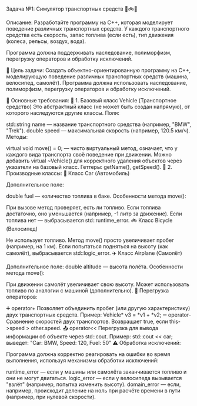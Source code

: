 Задача №1: Симулятор транспортных средств 🚗🚲🚁

Описание:
Разработайте программу на C++, которая моделирует поведение различных транспортных средств. 
У каждого транспортного средства есть скорость, запас топлива (если есть), тип движения (колеса, рельсы, воздух, вода).

Программа должна поддерживать наследование, полиморфизм, перегрузку операторов и обработку исключений.

🔧 Цель задачи:
Создать объектно-ориентированную программу на C++, моделирующую поведение различных транспортных средств (машина, велосипед, самолёт). Программа должна использовать наследование, полиморфизм, перегрузку операторов и обработку исключений.

📌 Основные требования:
🔹 1. Базовый класс Vehicle (Транспортное средство)
Это абстрактный класс (не может быть создан напрямую), от которого наследуются другие классы.
Поля:

std::string name — название транспортного средства (например, "BMW", "Trek").
double speed — максимальная скорость (например, 120.5 км/ч).
Методы:

virtual void move() = 0; — чисто виртуальный метод, означает, что у каждого вида транспорта своё поведение при движении.
Можно добавить virtual ~Vehicle() для корректного удаления объектов через указатели на базовый класс.
Геттеры: getName(), getSpeed().
🔹 2. Производные классы:
🚗 Класс Car (Автомобиль)

Дополнительное поле:

double fuel — количество топлива в баке.
Особенности метода move():

При вызове метод проверяет, есть ли топливо.
Если топлива достаточно, оно уменьшается (например, -1 литр за движение).
Если топлива нет — выбрасывается std::runtime_error.
🚲 Класс Bicycle (Велосипед)

Не использует топливо.
Метод move() просто увеличивает пробег (например, на 1 км).
Если попытаться подняться на высоту (как самолёт), выбрасывается std::logic_error.
✈️ Класс Airplane (Самолёт)

Дополнительное поле:
double altitude — высота полёта.
Особенности метода move():

При движении самолёт увеличивает свою высоту.
Может использовать топливо по аналогии с машиной (дополнительно).
🔁 Перегрузка операторов:

➕ operator+
Позволяет объединить пробег (или другую характеристику) двух транспортных средств.
Пример: Vehicle* v3 = *v1 + *v2;
➖ operator-
Сравнение скоростей двух транспортов.
Возвращает true, если this->speed > other.speed.
📤 operator<<
Перегрузка для вывода информации об объекте через std::cout.
Пример: std::cout << car; выведет:
"Car: BMW, Speed: 120, Fuel: 50"
⚠️ Обработка исключений:

Программа должна корректно реагировать на ошибки во время выполнения, используя механизмы обработки исключений:

runtime_error — если у машины или самолёта заканчивается топливо и они не могут двигаться.
logic_error — если у велосипеда вызывается "взлёт" (например, попытка изменить высоту).
domain_error — если, например, происходит деление на ноль при расчёте времени в пути (например, при нулевой скорости).
